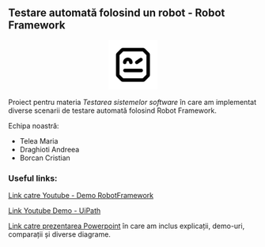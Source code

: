 ## Testare automată folosind un robot - Robot Framework

<p align="center">
<img src="/robot-framework.png" width="100"/>
</p>

Proiect pentru materia *Testarea sistemelor software* în care am implementat diverse scenarii de testare automată folosind Robot Framework.

Echipa noastră:
- Telea Maria
- Draghioti Andreea
- Borcan Cristian

### Useful links:
[Link catre Youtube - Demo RobotFramework](https://www.youtube.com/watch?v=bGSA3kx8zsE)

[Link Youtube Demo - UiPath](https://www.youtube.com/watch?v=eizZcer-R3M)

[Link catre prezentarea Powerpoint](https://docs.google.com/presentation/d/1K21oRCAtrjXaDZAdQ__jpQ7afUIlCCl4CynDpbhSFfc/edit?usp=sharing) în care am inclus explicații, demo-uri, comparații și diverse diagrame.

